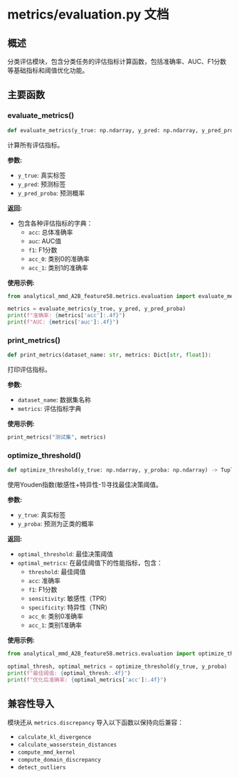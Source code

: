 # metrics/evaluation.py 文档

## 概述

分类评估模块，包含分类任务的评估指标计算函数，包括准确率、AUC、F1分数等基础指标和阈值优化功能。

## 主要函数

### evaluate_metrics()

```python
def evaluate_metrics(y_true: np.ndarray, y_pred: np.ndarray, y_pred_proba: np.ndarray) -> Dict[str, float]:
```

计算所有评估指标。

**参数:**
- `y_true`: 真实标签
- `y_pred`: 预测标签
- `y_pred_proba`: 预测概率

**返回:**
- 包含各种评估指标的字典：
  - `acc`: 总体准确率
  - `auc`: AUC值
  - `f1`: F1分数
  - `acc_0`: 类别0的准确率
  - `acc_1`: 类别1的准确率

**使用示例:**
```python
from analytical_mmd_A2B_feature58.metrics.evaluation import evaluate_metrics

metrics = evaluate_metrics(y_true, y_pred, y_pred_proba)
print(f"准确率: {metrics['acc']:.4f}")
print(f"AUC: {metrics['auc']:.4f}")
```

### print_metrics()

```python
def print_metrics(dataset_name: str, metrics: Dict[str, float]):
```

打印评估指标。

**参数:**
- `dataset_name`: 数据集名称
- `metrics`: 评估指标字典

**使用示例:**
```python
print_metrics("测试集", metrics)
```

### optimize_threshold()

```python
def optimize_threshold(y_true: np.ndarray, y_proba: np.ndarray) -> Tuple[float, Dict[str, float]]:
```

使用Youden指数(敏感性+特异性-1)寻找最佳决策阈值。

**参数:**
- `y_true`: 真实标签
- `y_proba`: 预测为正类的概率

**返回:**
- `optimal_threshold`: 最佳决策阈值
- `optimal_metrics`: 在最佳阈值下的性能指标，包含：
  - `threshold`: 最佳阈值
  - `acc`: 准确率
  - `f1`: F1分数
  - `sensitivity`: 敏感性（TPR）
  - `specificity`: 特异性（TNR）
  - `acc_0`: 类别0准确率
  - `acc_1`: 类别1准确率

**使用示例:**
```python
from analytical_mmd_A2B_feature58.metrics.evaluation import optimize_threshold

optimal_thresh, optimal_metrics = optimize_threshold(y_true, y_proba)
print(f"最佳阈值: {optimal_thresh:.4f}")
print(f"优化后准确率: {optimal_metrics['acc']:.4f}")
```

## 兼容性导入

模块还从 `metrics.discrepancy` 导入以下函数以保持向后兼容：
- `calculate_kl_divergence`
- `calculate_wasserstein_distances`
- `compute_mmd_kernel`
- `compute_domain_discrepancy`
- `detect_outliers` 